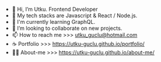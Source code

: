 - 👋 Hi, I’m Utku. Frontend Developer
- 👀 My tech stacks are Javascript & React / Node.js.
- 🌱 I'm currently learning GraphQL.
- 💞️ I’m looking to collaborate on new projects.
- 📫 How to reach me >>> utku_guclu@hotmail.com
- ☕ Portfolio       >>> https://utku-guclu.github.io/portfolio/
- 🐱‍👤 About-me        >>> https://utku-guclu.github.io/about-me/



<!---
utku-guclu/utku-guclu is a ✨ special ✨ repository because its `README.md` (this file) appears on your GitHub profile.
You can click the Preview link to take a look at your changes.
--->




